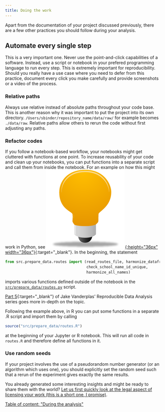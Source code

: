 ```yaml
---
title: Doing the work
---
```

Apart from the documentation of your project discussed previously, there are a few other practices you should follow during your analysis.

## Automate every single step
This is a very important one. Never use the point-and-click capabilities of a software. Instead, use a script or notebook in your prefered programming language to run every step. This is extremely important for reproducibility. Should you really have a use case where you need to defer from this practice, document every click you make carefully and provide screenshots or a video of the process.

### Relative paths
Always use relative instead of absolute paths throughout your code base. This is another reason why it was important to put the project into its own directory. `/Users/sbinder/repository_name/data/raw/` for example becomes `./data/raw`. Relative paths allow others to rerun the code without first adjusting any paths.

### Refactor codes
If you follow a notebook-based workflow, your notebooks might get cluttered with functions at one point. To increase reusability of your code and clean up your notebooks, you can put functions into a separate script and call them from inside the notebook. For an example on how this might work in Python, see [![example](../figures/example_icon.png){:height="36px" width="36px"}](https://github.com/binste/chicago_safepassage_evaluation/blob/master/notebooks/1_prepare_data/1.0-binste-routes.ipynb){:target="_blank"}. In the beginning, the statement
```python
from src.prepare_data.routes import (read_routes_file, harmonize_dataframe,
                                     check_school_name_id_unique,
                                     harmonize_all_names)
```
imports various functions defined outside of the notebook in the [`src/prepare_data/routes.py`](https://github.com/binste/chicago_safepassage_evaluation/blob/master/src/prepare_data/routes.py) script.

[Part 5](https://www.youtube.com/watch?list=PLYCpMb24GpOC704uO9svUrihl-HY1tTJJ&time_continue=1&v=DjpCHNYQodY){:target="_blank"} of Jake Vanderplas' Reproducible Data Analysis series goes more in-depth on the topic.

Following the example above, in R you can put some functions in a separate .R script and import them by calling
```r
source("src/prepare_data/routes.R")
```
at the beginning of your Jupyter or R notebook. This will run all code in `routes.R` and therefore define all functions in it.

### Use random seeds
If your project involves the use of a pseudorandom number generator (or an algorithm which uses one), you should explicitly set the random seed such that a rerun of the experiment gives exactly the same results.

You already generated some interesting insights and might be ready to share them with the world? [Let us first quickly look at the legal aspect of licensing your work (this is a short one, I promise)](../3_Sharing_your_work/6_License.md).

[Table of content: "During the analysis"](./index.md)
